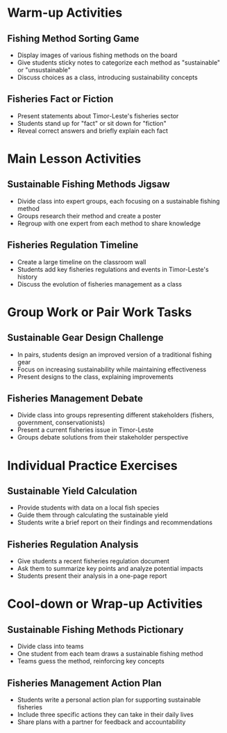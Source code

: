 # Warm-up Activities

## Fishing Method Sorting Game
- Display images of various fishing methods on the board
- Give students sticky notes to categorize each method as "sustainable" or "unsustainable"
- Discuss choices as a class, introducing sustainability concepts

## Fisheries Fact or Fiction
- Present statements about Timor-Leste's fisheries sector
- Students stand up for "fact" or sit down for "fiction"
- Reveal correct answers and briefly explain each fact

# Main Lesson Activities

## Sustainable Fishing Methods Jigsaw
- Divide class into expert groups, each focusing on a sustainable fishing method
- Groups research their method and create a poster
- Regroup with one expert from each method to share knowledge

## Fisheries Regulation Timeline
- Create a large timeline on the classroom wall
- Students add key fisheries regulations and events in Timor-Leste's history
- Discuss the evolution of fisheries management as a class

# Group Work or Pair Work Tasks

## Sustainable Gear Design Challenge
- In pairs, students design an improved version of a traditional fishing gear
- Focus on increasing sustainability while maintaining effectiveness
- Present designs to the class, explaining improvements

## Fisheries Management Debate
- Divide class into groups representing different stakeholders (fishers, government, conservationists)
- Present a current fisheries issue in Timor-Leste
- Groups debate solutions from their stakeholder perspective

# Individual Practice Exercises

## Sustainable Yield Calculation
- Provide students with data on a local fish species
- Guide them through calculating the sustainable yield
- Students write a brief report on their findings and recommendations

## Fisheries Regulation Analysis
- Give students a recent fisheries regulation document
- Ask them to summarize key points and analyze potential impacts
- Students present their analysis in a one-page report

# Cool-down or Wrap-up Activities

## Sustainable Fishing Methods Pictionary
- Divide class into teams
- One student from each team draws a sustainable fishing method
- Teams guess the method, reinforcing key concepts

## Fisheries Management Action Plan
- Students write a personal action plan for supporting sustainable fisheries
- Include three specific actions they can take in their daily lives
- Share plans with a partner for feedback and accountability